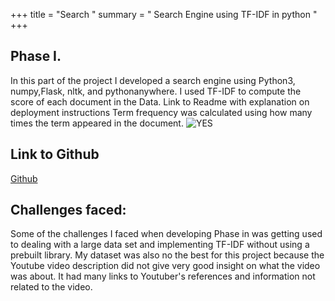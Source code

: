 
+++ title = "Search " 
summary = " Search Engine using TF-IDF in python " 
+++
## Phase I.
In this part of the project I developed a search engine using Python3, numpy,Flask, nltk, and pythonanywhere. 
I used TF-IDF to compute the score of each document in the Data. 
Link to Readme with explanation on deployment instructions 
Term frequency was calculated using how many times the term appeared in the document. 
 ![YES](/post/TFiDF.png)
## Link to Github 
[Github](https://github.com/sergiog23/YoutubeSearchClassify/blob/master/README.md)

## Challenges faced:
 Some of the challenges I faced when developing Phase in was getting used to dealing with a large data set and implementing TF-IDF without using a prebuilt library. My dataset was also no the best for this project because the Youtube video description did not give very good insight on what the video was about. It had many links to Youtuber's references and information not related to the video. 

